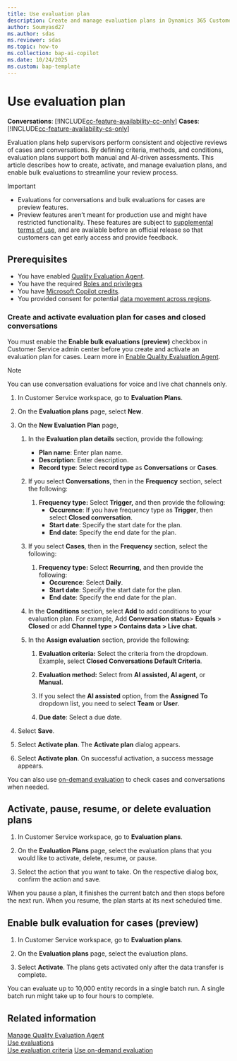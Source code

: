 ```yaml
---
title: Use evaluation plan 
description: Create and manage evaluation plans in Dynamics 365 Customer Service and Dynamics 365 Contact Center for consistent reviews of cases and conversations. Learn how to activate and optimize evaluations.
author: Soumyasd27
ms.author: sdas
ms.reviewer: sdas
ms.topic: how-to 
ms.collection: bap-ai-copilot
ms.date: 10/24/2025
ms.custom: bap-template
---
```


# Use evaluation plan

**Conversations**: [!INCLUDE[cc-feature-availability-cc-only](../includes/cc-feature-availability-cc-only.md)]
**Cases**: [!INCLUDE[cc-feature-availability-cs-only](../includes/cc-feature-availability-cs-only.md)]


Evaluation plans help supervisors perform consistent and objective reviews of cases and conversations. By defining criteria, methods, and conditions, evaluation plans support both manual and AI-driven assessments. This article describes how to create, activate, and manage evaluation plans, and enable bulk evaluations to streamline your review process.

> [!IMPORTANT]
>
> - Evaluations for conversations and bulk evaluations for cases are preview features. 
> - Preview features aren’t meant for production use and might have restricted functionality. These features are subject to [supplemental terms of use](https://go.microsoft.com/fwlink/?linkid=2189520), and are available before an official release so that customers can get early access and provide feedback.

## Prerequisites

- You have enabled [Quality Evaluation Agent](../administer/manage-quality-evaluation-agent.md#manage-quality-evaluation-agent).
- You have the required [Roles and privileges](../administer/manage-quality-evaluation-agent.md#role-and-privileges)
- You have [Microsoft Copilot credits](/dynamics365/customer-service/administer/setup-pay-as-you-go?context=/dynamics365/contact-center/context/administer-context).
- You provided consent for potential [data movement across regions](../administer/manage-quality-evaluation-agent.md#data-movement-across-regions).

### Create and activate evaluation plan for cases and closed conversations

You must enable the **Enable bulk evaluations (preview)** checkbox in Customer Service admin center before you create and activate an evaluation plan for cases. Learn more in [Enable Quality Evaluation Agent](../administer/manage-quality-evaluation-agent.md#enable-quality-evaluation-agent).

> [!NOTE]
> You can use conversation evaluations for voice and live chat channels only.

1.  In Customer Service workspace, go to **Evaluation Plans**.

1.  On the **Evaluation plans** page, select **New**.

1.  On the **New Evaluation Plan** page,

    1.  In the **Evaluation plan details** section, provide the following:
        - **Plan name**: Enter plan name.
        - **Description**: Enter description.
        - **Record type**: Select **record type** as **Conversations** or **Cases**.

    1.  If you select **Conversations**, then in the **Frequency** section, select the following:

        1.  **Frequency type:** Select **Trigger,** and then provide the following:
            - **Occurence**: If you have frequency type as **Trigger**, then select **Closed conversation**.
            - **Start date**: Specify the start date for the plan.
            - **End date**: Specify the end date for the plan.
            
    1. If you select **Cases**, then in the **Frequency** section, select the following:

        1.  **Frequency type:** Select **Recurring,** and then provide the following:
            - **Occurence**: Select **Daily**.
            - **Start date**: Specify the start date for the plan.
            - **End date**: Specify the end date for the plan.

    1.  In the **Conditions** section, select **Add** to add conditions to your evaluation plan. For example, Add **Conversation status**> **Equals** > **Closed** or add **Channel type > Contains data > Live chat.**

    1.  In the **Assign evaluation** section, provide the following:

        1.  **Evaluation criteria:** Select the criteria from the dropdown. Example, select **Closed Conversations Default Criteria**.

        1.  **Evaluation method:** Select from **AI assisted, AI agent**, or **Manual.**

        1.  If you select the **AI assisted** option, from the **Assigned To** dropdown list, you need to select **Team** or **User**.

        1.  **Due date**: Select a due date.

1.  Select **Save**.

1.  Select **Activate plan**. The **Activate plan** dialog appears.
1.  Select **Activate plan**. On successful activation, a success message appears.

You can also use [on-demand evaluation](on-demand-evaluation.md#use-on-demand-evaluation) to check cases and conversations when needed.

## Activate, pause, resume, or delete evaluation plans

1. In Customer Service workspace, go to **Evaluation plans**.

1. On the **Evaluation Plans** page, select the evaluation plans that you would like to activate, delete, resume, or pause.

1. Select the action that you want to take. On the respective dialog box, confirm the action and save.

When you pause a plan, it finishes the current batch and then stops before the next run. When you resume, the plan starts at its next scheduled time.

## Enable bulk evaluation for cases (preview)

1. In Customer Service workspace, go to **Evaluation plans**.

1. On the **Evaluation plans** page, select the evaluation plans.

1. Select **Activate**. The plans gets activated only after the data transfer is complete.

You can evaluate up to 10,000 entity records in a single batch run. A single batch run might take up to four hours to complete.

## Related information

[Manage Quality Evaluation Agent](../administer/manage-quality-evaluation-agent.md#manage-quality-evaluation-agent)  
[Use evaluations](use-evaluations.md#use-evaluations)  
[Use evaluation criteria](evaluation-criteria.md#use-evaluation-criteria)
[Use on-demand evaluation](on-demand-evaluation.md#use-on-demand-evaluation)

